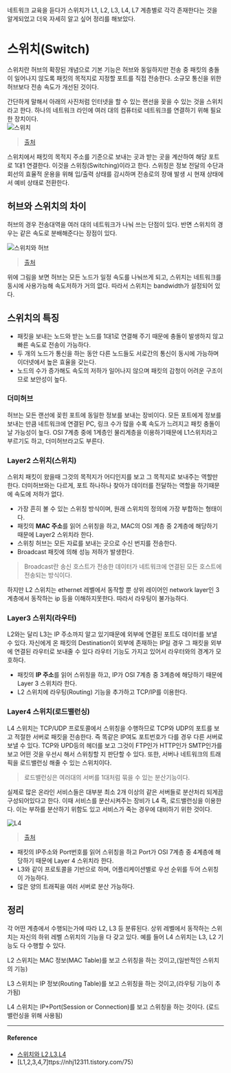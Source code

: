 네트워크 교육을 듣다가 스위치가 L1, L2, L3, L4, L7 계층별로 각각 존재한다는 것을 알게되었고 더욱 자세히 알고 싶어 정리를 해보았다.

# 스위치(Switch)
스위치란 허브의 확장된 개념으로 기본 기능은 허브와 동일하지만 전송 중 패킷의 충돌이 일어나지 않도록 패킷의 목적지로 지정할 포트를 직접 전송한다. 소규모 통신을 위한 허브보다 전송 속도가 개선된 것이다. 

간단하게 말해서 아래의 사진처럼 인터넷을 할 수 있는 랜선을 꽂을 수 있는 것을 스위치라고 한다. 하나의 네트워크 라인에 여러 대의 컴퓨터로 네트워크를 연결하기 위해 필요한 장치이다.  
![스위치](https://user-images.githubusercontent.com/43868540/104828040-9c99b080-58a8-11eb-8c1b-19e30b8ab9d8.PNG)

> [출처](https://nhj12311.tistory.com/75)

스위치에서 패킷의 목적지 주소를 기준으로 보내는 곳과 받는 곳을 계산하여 해당 포트로 1대1 연결한다. 이것을 스위칭(Switching)이라고 한다.
스위칭은 정보 전달의 수단과 회선의 효율적 운용을 위해 입/출력 상태를 감시하며 전송로의 장애 발생 시 현재 상태에서 예비 상태로 전환한다. 

## 허브와 스위치의 차이
허브의 경우 전송대역을 여러 대의 네트워크가 나눠 쓰는 단점이 있다. 반면 스위치의 경우는 같은 속도로 분배해준다는 장점이 있다.

![스위치와 허브](https://user-images.githubusercontent.com/43868540/104828795-5cd6c700-58b0-11eb-9c5c-c18f53c02339.PNG)

> [출처](https://siran.tistory.com/205)

위에 그림을 보면 허브는 모든 노드가 일정 속도를 나눠쓰게 되고, 스위치는 네트워크를 동시에 사용가능해 속도저하가 거의 없다. 따라서 스위치는 bandwidth가 설정되어 있다. 

## 스위치의 특징
- 패킷을 보내는 노드와 받는 노드를 1대1로 연결해 주기 때문에 충돌이 발생하지 않고 빠른 속도로 전송이 가능하다.
- 두 개의 노드가 통신을 하는 동안 다른 노드들도 서로간의 통신이 동시에 가능하며 이더넷에서 높은 효율을 갖는다.
- 노드의 수가 증가해도 속도의 저하가 일어나지 않으며 패킷의 감청이 어려운 구조이므로 보안성이 높다.

### 더미허브
허브는 모든 랜선에 꽂힌 포트에 동일한 정보를 보내는 장비이다. 모든 포트에게 정보를 보내는 만큼 네트워크에 연결된 PC, 링크 수가 많을 수록 속도가 느려지고 패킷 충돌이 날 가능성이 높다. OSI 7계층 중에 1계층인 물리계층을 이용하기때문에 L1스위치라고 부르기도 하고, 더미허브라고도 부른다.

### Layer2 스위치(스위치)
스위치 패킷이 왔을때 그것의 목적지가 어디인지를 보고 그 목적지로 보내주는 역할만 한다. 더미허브와는 다르게, 포트 하나하나 찾아가 데이터를 전달하는 역할을 하기때문에 속도에 저하가 없다. 

- 가장 흔히 볼 수 있는 스위칭 방식이며, 원래 스위치의 정의에 가장 부합하는 형태이다. 
- 패킷의 **MAC 주소**를 읽어 스위칭을 하고, MAC의 OSI 계층 중 2계층에 해당하기 때문에 Layer2 스위치라 한다. 
- 스위칭 허브는 모든 자료를 보내는 곳으로 수신 번지를 전송한다. 
- Broadcast 패킷에 의해 성능 저하가 발생한다. 
> Broadcast란 송신 호스트가 전송한 데이터가 네트워크에 연결된 모든 호스트에 전송되는 방식이다.

하지만 L2 스위치는 ethernet 레벨에서 동작할 뿐 상위 레이어인 network layer인 3계층에서 동작하는 ip 등을 이해하지못한다. 따라서 라우팅이 불가능하다. 

### Layer3 스위치(라우터)
L2와는 달리 L3는 IP 주소까지 알고 있기때문에 외부에 연결된 포트도 데이터를 보낼 수 있다.
자신에게 온 패킷의 Destination이 외부에 존재하는 IP일 경우 그 패킷을 외부에 연결된 라우터로 보내줄 수 있다 라우터 기능도 가지고 있어서 라우터와의 경계가 모호하다. 

- 패킷의 **IP 주소**를 읽어 스위칭을 하고, IP가 OSI 7계층 중 3계층에 해당하기 때문에 Layer 3 스위치라 한다. 
- L2 스위치에 라우팅(Routing) 기능을 추가하고 TCP/IP를 이용한다.

### Layer4 스위치(로드밸런싱)
L4 스위치는 TCP/UDP 프로토콜에서 스위칭을 수행하므로 TCP와 UDP의 포트를 보고 적절한 서버로 패킷을 전송한다. 즉 똑같은 IP여도 포트번호가 다를 경우 다른 서버로 보낼 수 있다. 
TCP와 UPD등의 헤더를 보고 그것이 FTP인가 HTTP인가 SMTP인가를 보고 어떤 것을 우선시 해서 스위칭할 지 판단할 수 있다. 또한, 서버나 네트워크의 트래픽을 로드밸런싱 해줄 수 있는 스위치이다. 
> 로드밸런싱은 여러대의 서버를 1대처럼 묶을 수 있는 분산기능이다.

실제로 많은 온라인 서비스들은 대부분 최소 2개 이상의 같은 서버들로 분산처리 되게끔 구성되어있다고 한다. 이때 서비스를 분산시켜주는 장비가 L4 즉, 로드밸런싱을 이용한다. 이는 부하를 분산하기 위함도 있고 서비스가 죽는 경우에 대비하기 위한 것이다.

![L4](https://user-images.githubusercontent.com/43868540/104828573-3ca60880-58ae-11eb-8ba1-5e98db78c670.PNG)

> [출처](https://klero.tistory.com/entry/L2-L3-L4-L7-%EC%8A%A4%EC%9C%84%EC%B9%98-%EA%B5%AC%EB%B6%84-%EB%B0%8F-%EA%B8%B0%EB%B3%B8%EC%A0%81%EC%9D%B8-%EC%84%A4%EB%AA%85)

- 패킷의 IP주소와 Port번호를 읽어 스위칭을 하고 Port가 OSI 7계층 중 4계층에 해당하기 때문에 Layer 4 스위치라 한다. 
- L3와 같이 프로토콜을 기반으로 하며, 어플리케이션별로 우선 순위를 두어 스위칭이 가능하다.
- 많은 양의 트래픽을 여러 서버로 분산 가능하다.


## 정리
각 어떤 계층에서 수행되는가에 따라 L2, L3 등 분류된다.
상위 레벨에서 동작하는 스위치는 자신의 하위 레벨 스위치의 기능을 다 갖고 있다. 예를 들어 L4 스위치는 L3, L2 기능도 다 수행할 수 있다.

L2 스위치는 MAC 정보(MAC Table)를 보고 스위칭을 하는 것이고,(일반적인 스위치의 기능)

L3 스위치는 IP 정보(Routing Table)를 보고 스위칭을 하는 것이고,(라우팅 기능이 추가됨)

L4 스위치는 IP+Port(Session or Connection)를 보고 스위칭을 하는 것이다. (로드밸런싱을 위해 사용됨) 

----
#### Reference
- [스위치와 L2,L3,L4](https://startingpitcher.tistory.com/8)
- [L1,2,3,4,7]ttps://nhj12311.tistory.com/75)
